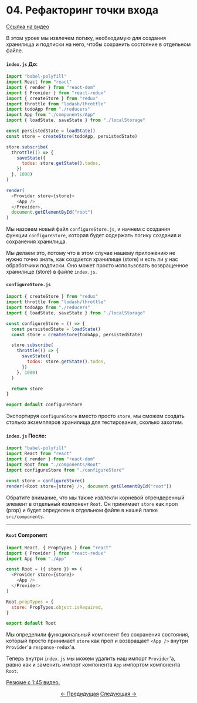 # 04. Рефакторинг точки входа

[Ссылка на видео](https://egghead.io/lessons/javascript-redux-refactoring-the-entry-point?series=building-react-applications-with-idiomatic-redux)

В этом уроке мы извлечем логику, необходимую для создания хранилища и подписки на него, чтобы сохранить состояние в отдельном файле.

#### `index.js` До:

```javascript
import "babel-polyfill"
import React from "react"
import { render } from "react-dom"
import { Provider } from "react-redux"
import { createStore } from "redux"
import throttle from "lodash/throttle"
import todoApp from "./reducers"
import App from "./components/App"
import { loadState, saveState } from "./localStorage"

const persistedState = loadState()
const store = createStore(todoApp, persistedState)

store.subscribe(
  throttle(() => {
    saveState({
      todos: store.getState().todos,
    })
  }, 1000)
)

render(
  <Provider store={store}>
    <App />
  </Provider>,
  document.getElementById("root")
)
```

Мы назовем новый файл `configureStore.js`, и начнем с создания функции `configureStore`, которая будет содержать логику создания и сохранения хранилища.

Мы делаем это, потому что в этом случае нашему приложению не нужно точно знать, как создается хранилище (store) и есть ли у нас обработчики подписки. Оно может просто использовать возвращенное хранилище (store) в файле `index.js`.

#### `configureStore.js`

```javascript
import { createStore } from "redux"
import throttle from "lodash/throttle"
import todoApp from "./reducers"
import { loadState, saveState } from "./localStorage"

const configureStore = () => {
  const persistedState = loadState()
  const store = createStore(todoApp, persistedState)

  store.subscribe(
    throttle(() => {
      saveState({
        todos: store.getState().todos,
      })
    }, 1000)
  )

  return store
}

export default configureStore
```

Экспортируя `configureStore` вместо просто `store`, мы сможем создать столько экземпляров хранилища для тестирования, сколько захотим.

#### `index.js` После:

```javascript
import "babel-polyfill"
import React from "react"
import { render } from "react-dom"
import Root from "./components/Root"
import configureStore from "./configureStore"

const store = configureStore()
render(<Root store={store} />, document.getElementById("root"))
```

Обратите внимание, что мы также извлекли корневой отрендеренный элемент в отдельный компонент `Root`. Он принимает `store` как проп (prop) и будет определен в отдельном файле в нашей папке `src/components`.

---

#### `Root` Component

```javascript
import React, { PropTypes } from "react"
import { Provider } from "react-redux"
import App from "./App"

const Root = ({ store }) => (
  <Provider store={store}>
    <App />
  </Provider>
)

Root.propTypes = {
  store: PropTypes.object.isRequired,
}

export default Root
```

Мы определили функциональный компонент без сохранения состояния, который просто принимает `store` как проп и возвращает `<App />` внутри `Provider`'а `response-redux`'а.

Теперь внутри `index.js` мы можем удалить наш импорт `Provider`'а, равно как и заменить импорт компонента `App` импортом компонента `Root`.

[Резюме с 1:45 видео.](https://egghead.io/lessons/javascript-redux-refactoring-the-entry-point?series=building-react-applications-with-idiomatic-redux#/tab-transcript)

<p align="center">
<a href="./03-Persisting_the_State_to_the_Local_Storage.md"><- Предидущая</a>
<a href="./05-Adding_React_Router_to_the_Project.md">Следующая -></a>
</p>
